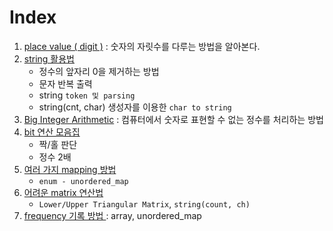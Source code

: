 # Index
1. [place value ( digit )](1_place_value(digit).md) : 숫자의 자릿수를 다루는 방법을 알아본다.
2. [string 활용법](2_string.md)
   - 정수의 앞자리 0을 제거하는 방법
   - 문자 반복 출력
   - string `token 및 parsing`
   - string(cnt, char) 생성자를 이용한 `char to string`
3. [Big Integer Arithmetic](3_Big_Integer_Arithmetic.md) : 컴퓨터에서 숫자로 표현할 수 없는 정수를 처리하는 방법
4. [bit 연산 모음집](4_bitwise_operation.md)
   - 짝/홀 판단
   - 정수 2배
5. [여러 가지 mapping 방법](5_mapping.md)
   - `enum - unordered_map`
6. [어려운 matrix 연산법](6_matrix_operation.md)
   - `Lower/Upper Triangular Matrix`, `string(count, ch)`
7. [ frequency 기록 방법 ](7_frequency.md) : array, unordered_map